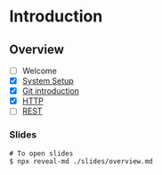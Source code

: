 # Introduction

## Overview

- [ ] Welcome
- [x] [System Setup](./system-setup/README.md)
- [x] [Git introduction](./slides/git.md)
- [x] [HTTP](./slides/http.md)
- [ ] [REST](./slides/rest.md)

### Slides

```
# To open slides
$ npx reveal-md ./slides/overview.md
```
